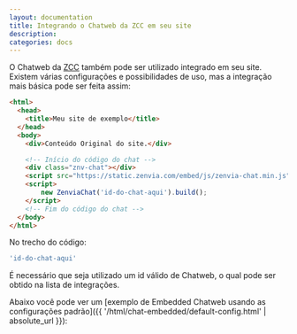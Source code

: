 ```yaml
---
layout: documentation
title: Integrando o Chatweb da ZCC em seu site
description: 
categories: docs
---
```


<style>
  iframe
  {
    width: 100%;
    height: 355px;
    border: 5px dashed black;
  }
</style>

O Chatweb da [ZCC](../) também pode ser utilizado integrado em seu site.
Existem várias configurações e possibilidades de uso, mas a integração mais básica pode
ser feita assim:

```html
<html>
  <head>
    <title>Meu site de exemplo</title>
  </head>
  <body>
    <div>Conteúdo Original do site.</div>

    <!-- Início do código do chat -->
    <div class="znv-chat"></div>
    <script src="https://static.zenvia.com/embed/js/zenvia-chat.min.js"></script>
    <script>
        new ZenviaChat('id-do-chat-aqui').build();
    </script>
    <!-- Fim do código do chat -->
  </body>
</html>
```


No trecho do código:
```javascript
'id-do-chat-aqui'
```
É necessário que seja utilizado um id válido de Chatweb, o qual pode ser obtido na lista de integrações.



Abaixo você pode ver um [exemplo de Embedded Chatweb usando as configurações padrão]({{ '/html/chat-embedded/default-config.html' | absolute_url }}):
<iframe src="{{ '/html/chat-embedded/default-config.html' | absolute_url }}></iframe>

